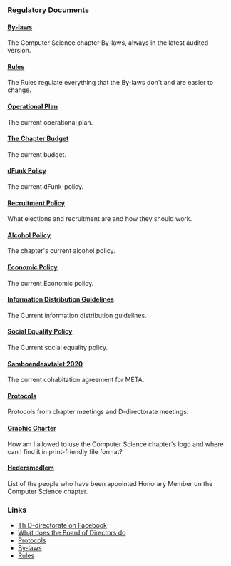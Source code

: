 ### Regulatory Documents

#### [By-laws](https://styrdokument.datasektionen.se/stadgar)

The Computer Science chapter By-laws, always in the latest audited version.

#### [Rules](https://styrdokument.datasektionen.se/reglemente)

The Rules regulate everything that the By-laws don't and are easier to change.

#### [Operational Plan](/en/organisation/verksamhetsplan)

The current operational plan.

#### [The Chapter Budget](/en/organisation/budget)

The current budget.

#### [dFunk Policy](https://styrdokument.datasektionen.se/dfunkpolicy)

The current dFunk-policy.

#### [Recruitment Policy](https://styrdokument.datasektionen.se/rekryteringspolicy)

What elections and recruitment are and how they should work.

#### [Alcohol Policy](https://styrdokument.datasektionen.se/alkoholpolicy)

The chapter's current alcohol policy.

#### [Economic Policy](https://styrdokument.datasektionen.se/ekonomiskt_styrdokument)

The current Economic policy.

#### [Information Distribution Guidelines](https://styrdokument.datasektionen.se/informationsspridningsguidelines)

The Current information distribution guidelines.

#### [Social Equality Policy](https://styrdokument.datasektionen.se/jamlikhetspolicy)

The Current social equality policy.

#### [Samboendeavtalet 2020](https://static.datasektionen.se/organisation/samboendeavtal2020)

The current cohabitation agreement for META.

#### [Protocols](/en/organisation/protokoll)

Protocols from chapter meetings and D-directorate meetings.

#### [Graphic Charter](/en/organisation/grafisk-profil)

How am I allowed to use the Computer Science chapter's logo and where can I find it in print-friendly file format?


#### [Hedersmedlem](/en/chapter/hedersmedlem)

List of the people who have been appointed Honorary Member on the Computer Science chapter.

### Links

-   [Th D-directorate on Facebook](https://facebook.com/drektoratet/)
-   [What does the Board of Directors do](/en/organisation/sammansattning)
-   [Protocols](/en/organisation/protokoll)
-   [By-laws](https://styrdokument.datasektionen.se/stadgar)
-   [Rules](https://styrdokument.datasektionen.se/reglemente)
